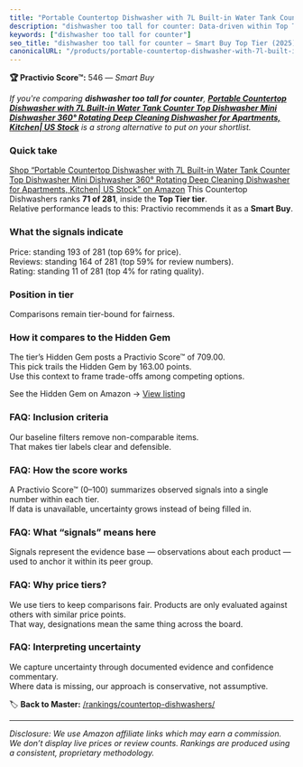 ```yaml
---
title: "Portable Countertop Dishwasher with 7L Built-in Water Tank Counter Top Dishwasher Mini Dishwasher 360° Rotating Deep Cleaning Dishwasher for Apartments, Kitchen| US Stock"
description: "dishwasher too tall for counter: Data-driven within Top Tier ranking using the Practivio Score™. Positioned by quality, value, demand, findability, momentum."
keywords: ["dishwasher too tall for counter"]
seo_title: "dishwasher too tall for counter — Smart Buy Top Tier (2025)"
canonicalURL: "/products/portable-countertop-dishwasher-with-7l-built-in-water-tank-counter-top-dishwasher-mini-dishwasher-360-rotating-deep-cleaning-dishwasher-for-apartments-kitchen-us-stock-B0D5BW6TBJ/"
---
```


**🏆 Practivio Score™:** 546 — _Smart Buy_


*If you're comparing **dishwasher too tall for counter**, **[Portable Countertop Dishwasher with 7L Built-in Water Tank Counter Top Dishwasher Mini Dishwasher 360° Rotating Deep Cleaning Dishwasher for Apartments, Kitchen| US Stock](https://www.amazon.com/dp/B0D5BW6TBJ?tag=practivio-20)** is a strong alternative to put on your shortlist.*
### Quick take
[Shop “Portable Countertop Dishwasher with 7L Built-in Water Tank Counter Top Dishwasher Mini Dishwasher 360° Rotating Deep Cleaning Dishwasher for Apartments, Kitchen| US Stock” on Amazon](https://www.amazon.com/dp/B0D5BW6TBJ?tag=practivio-20)
This Countertop Dishwashers ranks **71 of 281**, inside the **Top Tier tier**.  
Relative performance leads to this: Practivio recommends it as a **Smart Buy**.

### What the signals indicate
Price: standing 193 of 281 (top 69% for price).  
Reviews: standing 164 of 281 (top 59% for review numbers).  
Rating: standing 11 of 281 (top 4% for rating quality).  

### Position in tier
Comparisons remain tier-bound for fairness.

### How it compares to the Hidden Gem
The tier’s Hidden Gem posts a Practivio Score™ of 709.00.  
This pick trails the Hidden Gem by 163.00 points.  
Use this context to frame trade-offs among competing options.  

See the Hidden Gem on Amazon → [View listing](https://www.amazon.com/dp/B08N6WV3HX?tag=practivio-20)

### FAQ: Inclusion criteria
Our baseline filters remove non-comparable items.  
That makes tier labels clear and defensible.

### FAQ: How the score works
A Practivio Score™ (0–100) summarizes observed signals into a single number within each tier.  
If data is unavailable, uncertainty grows instead of being filled in.

### FAQ: What “signals” means here
Signals represent the evidence base — observations about each product — used to anchor it within its peer group.

### FAQ: Why price tiers?
We use tiers to keep comparisons fair. Products are only evaluated against others with similar price points.  
That way, designations mean the same thing across the board.

### FAQ: Interpreting uncertainty
We capture uncertainty through documented evidence and confidence commentary.  
Where data is missing, our approach is conservative, not assumptive.


🏷️ **Back to Master:** [/rankings/countertop-dishwashers/](/rankings/countertop-dishwashers/)

---
_Disclosure: We use Amazon affiliate links which may earn a commission. We don’t display live prices or review counts. Rankings are produced using a consistent, proprietary methodology._
